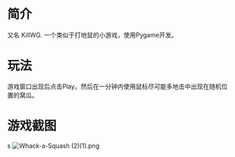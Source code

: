 # 简介
又名 KillWG. 一个类似于打地鼠的小游戏，使用Pygame开发。

# 玩法
游戏窗口出现后点击Play，然后在一分钟内使用鼠标尽可能多地击中出现在随机位置的窝瓜。

# 游戏截图
s
![Whack-a-Squash (2)(1).png](https://s2.loli.net/2023/12/09/hO2bSIJcu4ksyoR.png)
